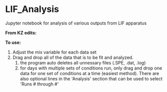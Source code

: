 # LIF_Analysis
Jupyter notebook for analysis of various outputs from LIF apparatus

**From KZ edits:**

**To use:**
1. Adjust the mix variable for each data set
2. Drag and drop all of the data that is to be fit and analyzed.
	1. the program auto deletes all unnessary files (.SPE, .dat, .log)
	2. for days with multiple sets of conditions run, only drag and drop one data for one set of conditions at a time (easiest method). There are also optional lines in the 'Analysis' section that can be used to select 'Runs # through #'
